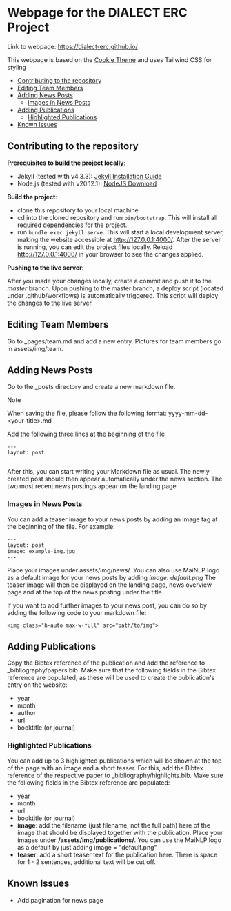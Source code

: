 # Webpage for the DIALECT ERC Project

Link to webpage: https://dialect-erc.github.io/

This webpage is based on the [Cookie Theme](https://github.com/abhinavs/cookie) and uses Tailwind CSS for styling

 * [Contributing to the repository](#contributing-to-the-repository)
 * [Editing Team Members](#editing-team-members)
 * [Adding News Posts](#adding-news-posts)
   + [Images in News Posts](#images-in-news-posts)
 * [Adding Publications](#adding-publications)
   + [Highlighted Publications](#highlighted-publications)
 * [Known Issues](#known-issues)



## Contributing to the repository

**Prerequisites to build the project locally**:  
- Jekyll (tested with v4.3.3): [Jekyll Installation Guide](https://jekyllrb.com/docs/installation/)
- Node.js (tested with v20.12.1): [NodeJS Download](https://nodejs.org/en/download)

**Build the project**:
 - clone this repository to your local machine
 - cd into the cloned repository and run ```bin/bootstrap```. This will install all required dependencies for the project.
 - run ```bundle exec jekyll serve```. This will start a local development server, making the website accessible at http://127.0.0.1:4000/. After the server is running, you can edit the project files locally.
Reload http://127.0.0.1:4000/ in your browser to see the changes applied.

**Pushing to the live server**:

After you made your changes locally, create a commit and push it to the *master* branch. Upon pushing to the master branch, a deploy script (located under .github/workflows) is automatically triggered.
This script will deploy the changes to the live server.

## Editing Team Members
Go to _pages/team.md and add a new entry. Pictures for team members go in assets/img/team.

## Adding News Posts
Go to the _posts directory and create a new markdown file.
> [!NOTE]  
> When saving the file, please follow the following format: yyyy-mm-dd-\<your-title\>.md

Add the following three lines at the beginning of the file
```
---
layout: post
---
```
After this, you can start writing your Markdown file as usual.
The newly created post should then appear automatically under the news section. The two most recent news postings appear on the landing page.

### Images in News Posts

You can add a teaser image to your news posts by adding an image tag at the beginning of the file. For example:
```
---
layout: post
image: example-img.jpg
---
```
Place your images under assets/img/news/. You can also use MaiNLP logo as a default image for your news posts by adding *image: default.png*
The teaser image will then be displayed on the landing page, news overview page and at the top of the news posting under the title. 

If you want to add further images to your news post, you can do so by adding the following code to your markdown file:
```
<img class="h-auto max-w-full" src="path/to/img">
```
## Adding Publications
Copy the Bibtex reference of the publication and add the reference to _bibliography/papers.bib. Make sure that the following fields in the Bibtex reference are populated, as these will be used to create the publication's entry on the website:
 - year
 - month
 - author
 - url
 - booktitle (or journal)

### Highlighted Publications
You can add up to 3 highlighted publications which will be shown at the top of the page with an image and a short teaser. For this, add the Bibtex reference of the respective paper to _bibliography/highlights.bib. Make sure the following fields in the Bibtex reference are populated:
 - year
 - month
 - url
 - booktitle (or journal)
 - **image**: add the filename (just filename, not the full path) here of the image that should be displayed together with the publication. Place your images under **/assets/img/publications/**. You can use the MaiNLP logo as a default by just adding image = "default.png"
 - **teaser**: add a short teaser text for the publication here. There is space for 1 - 2 sentences, additional text will be cut off.

## Known Issues
   - Add pagination for news page
